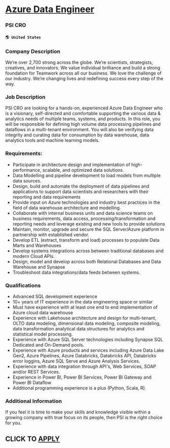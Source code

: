 # [Azure Data Engineer](https://www.remotewlb.com/apply/azure-data-engineer-81392)  
### PSI CRO  
#### `🌎 United States`  

### Company Description

We’re over 2,700 strong across the globe. We’re scientists, strategists, creatives, and innovators. We value individual brilliance and build a strong foundation for Teamwork across all our business. We love the challenge of our industry. We’re changing lives and redefining success every step of the way.

### Job Description

PSI CRO are looking for a hands-on, experienced Azure Data Engineer who is a visionary, self-directed and comfortable supporting the various data & analytics needs of multiple teams, systems, and products. In this role, you will be responsible for defining high volume data processing pipelines and dataflows in a multi-tenant environment. You will also be verifying data integrity and curating data for consumption by data warehouse, data analytics tools and machine learning models.

### Requirements:

  * Participate in architecture design and implementation of high-performance, scalable, and optimized data solutions.
  * Data Modelling and pipeline development to load models from multiple data sources.
  * Design, build and automate the deployment of data pipelines and applications to support data scientists and researchers with their reporting and data requirements
  * Provide input on Azure technologies and industry best practices in the field of data warehouse architecture and modelling.
  * Collaborate with internal business units and data science teams on business requirements, data access, processing/transformation and reporting needs and leverage existing and new tools to provide solutions
  * Maintain, monitor, upgrade and secure the SQL Server/Azure platform in partnership with established vendor.
  * Develop ETL (extract, transform and load) processes to populate Data Marts and Warehouses
  * Develop systems integrations across between traditional databases and modern Cloud APIs.
  * Design, model and develop across both Relational Databases and Data Warehouse and Synapse
  * Troubleshoot data integrations/data feeds between systems.

### Qualifications

  * Advanced SQL development experience
  * 10+ years of IT experience in the data engineering space or similar
  * Must have experience with at least one end to end implementation of Azure cloud data warehouse
  * Experience with Lakehouse architecture and design for multi-tenant, OLTO data modeling, dimensional data modeling, composite modeling, data transformation analytical data structures for analytics and statistical model processing. 
  * Experience with Azure SQL Server technologies including Synapse SQL Dedicated and On-Demand pools. 
  * Experience with Azure products and services including Azure Data Lake Gen2, Azure Pipelines, Azure Databricks, Databricks API, Databricks error loggins, Azure SQL Serve and Azure Analysis Services. 
  * Experience with data integration through API's, Web Services, SOAP and/or REST Services. 
  * Experience in Power BI, Power BI Services, Power BI Gateway and Power BI Dataflow
  * Additional programming experience is a plus (Python, Scala, R). 

### Additional Information

If you feel it is time to make your skills and knowledge visible within a growing company with true focus on its people, then PSI is the right choice for you.

  
## CLICK TO [APPLY](https://www.remotewlb.com/apply/azure-data-engineer-81392)

